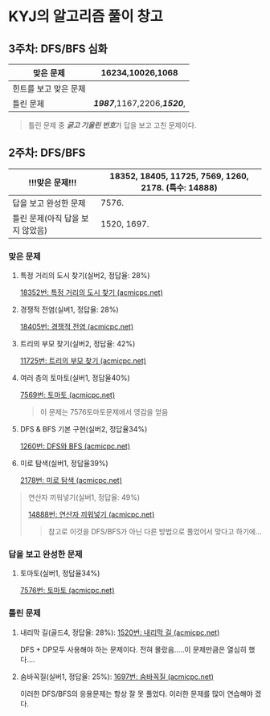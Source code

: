 # KYJ의 알고리즘 풀이 창고

## 3주차: DFS/BFS 심화

| 맞은 문제             | 16234,10026,1068                 |
| --------------------- | -------------------------------- |
| 힌트를 보고 맞은 문제 |                                  |
| 틀린 문제             | ***1987***,1167,2206,***1520***, |

> 틀린 문제 중 ***굵고 기울린 번호***가 답을 보고 고친 문제이다.









## 2주차: DFS/BFS

| !!!맞은 문제!!!                  | 18352, 18405, 11725, 7569, 1260, 2178. (특수: 14888) |
| -------------------------------- | ---------------------------------------------------- |
| 답을 보고 완성한 문제            | 7576.                                                |
| 틀린 문제(아직 답을 보지 않았음) | 1520, 1697.                                          |

### 맞은 문제

1. 특정 거리의 도시 찾기(실버2, 정답율: 28%)
   
   [18352번: 특정 거리의 도시 찾기 (acmicpc.net)](https://www.acmicpc.net/problem/18352)
   
2. 경쟁적 전염(실버1, 정답율: 28%)

   [18405번: 경쟁적 전염 (acmicpc.net)](https://www.acmicpc.net/problem/18405)

4. 트리의 부모 찾기(실버2, 정답율: 42%)

   [11725번: 트리의 부모 찾기 (acmicpc.net)](https://www.acmicpc.net/problem/11725)
   
4. 여러 층의 토마토(실버1, 정답율40%)

   [7569번: 토마토 (acmicpc.net)](https://www.acmicpc.net/problem/7569)

   > 이 문제는 7576토마토문제에서 영감을 얻음 

5. DFS & BFS 기본 구현(실버2, 정답율34%)

   [1260번: DFS와 BFS (acmicpc.net)](https://www.acmicpc.net/problem/1260)

6. 미로 탐색(실버1, 정답율39%)

   [2178번: 미로 탐색 (acmicpc.net)](https://www.acmicpc.net/problem/2178)

   

> 연산자 끼워넣기(실버1, 정답율: 49%)
>
> [14888번: 연산자 끼워넣기 (acmicpc.net)](https://www.acmicpc.net/problem/14888)
>
> > 참고로 이것을 DFS/BFS가 아닌 다른 방법으로 풀었어서 맞다고 하기에...

### 답을 보고 완성한 문제

1. 토마토(실버1, 정답율34%)

   [7576번: 토마토 (acmicpc.net)](https://www.acmicpc.net/problem/7576)

### 틀린 문제

1. 내리막 길(골드4, 정답율: 28%): [1520번: 내리막 길 (acmicpc.net)](https://www.acmicpc.net/problem/1520)

   DFS + DP모두 사용해야 하는 문제이다. 전혀 몰랐음.....이 문제만큼은 열심히 했다....

2. 숨바꼭질(실버1, 정답율: 25%): [1697번: 숨바꼭질 (acmicpc.net)](https://www.acmicpc.net/problem/1697)

   이러한 DFS/BFS의 응용문제는 항상 잘 못 풀었다. 이러한 문제를 많이 연습해야 겠다. 

